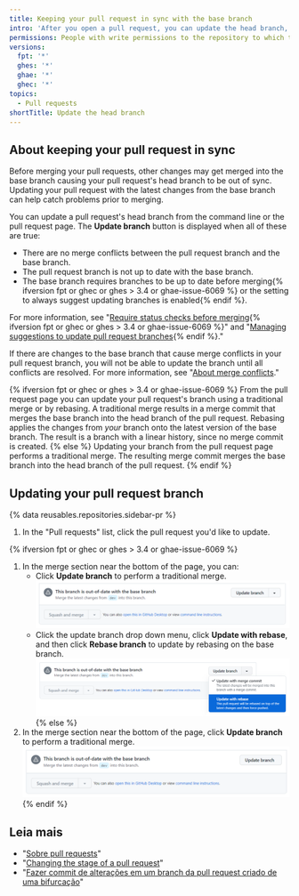 ```yaml
---
title: Keeping your pull request in sync with the base branch
intro: 'After you open a pull request, you can update the head branch, which contains your changes, with any changes that have been made in the base branch.'
permissions: People with write permissions to the repository to which the head branch of the pull request belongs can update the head branch with changes that have been made in the base branch.
versions:
  fpt: '*'
  ghes: '*'
  ghae: '*'
  ghec: '*'
topics:
  - Pull requests
shortTitle: Update the head branch
---
```


## About keeping your pull request in sync

Before merging your pull requests, other changes may get merged into the base branch causing your pull request's head branch to be out of sync. Updating your pull request with the latest changes from the base branch can help catch problems prior to merging.

You can update a pull request's head branch from the command line or the pull request page. The **Update branch** button is displayed when all of these are true:

* There are no merge conflicts between the pull request branch and the base branch.
* The pull request branch is not up to date with the base branch.
* The base branch requires branches to be up to date before merging{% ifversion fpt or ghec or ghes > 3.4 or ghae-issue-6069 %} or the setting to always suggest updating branches is enabled{% endif %}.

For more information, see "[Require status checks before merging](/repositories/configuring-branches-and-merges-in-your-repository/defining-the-mergeability-of-pull-requests/about-protected-branches){% ifversion fpt or ghec or ghes > 3.4 or ghae-issue-6069 %}" and "[Managing suggestions to update pull request branches](/repositories/configuring-branches-and-merges-in-your-repository/configuring-pull-request-merges/managing-suggestions-to-update-pull-request-branches){% endif %}."

If there are changes to the base branch that cause merge conflicts in your pull request branch, you will not be able to update the branch until all conflicts are resolved. For more information, see "[About merge conflicts](/pull-requests/collaborating-with-pull-requests/addressing-merge-conflicts/about-merge-conflicts)."

{% ifversion fpt or ghec or ghes > 3.4 or ghae-issue-6069 %}
From the pull request page you can update your pull request's branch using a traditional merge or by rebasing. A traditional merge results in a merge commit that merges the base branch into the head branch of the pull request. Rebasing applies the changes from _your_ branch onto the latest version of the base branch. The result is a branch with a linear history, since no merge commit is created.
{% else %}
Updating your branch from the pull request page performs a traditional merge. The resulting merge commit merges the base branch into the head branch of the pull request.
{% endif %}

## Updating your pull request branch

{% data reusables.repositories.sidebar-pr %}

1. In the "Pull requests" list, click the pull request you'd like to update.

{% ifversion fpt or ghec or ghes > 3.4 or ghae-issue-6069 %}
1. In the merge section near the bottom of the page, you can:
   - Click **Update branch** to perform a traditional merge. ![Button to update branch](/assets/images/help/pull_requests/pull-request-update-branch-with-dropdown.png)
   - Click the update branch drop down menu, click **Update with rebase**, and then click **Rebase branch** to update by rebasing on the base branch. ![Drop-down menu showing merge and rebase options](/assets/images/help/pull_requests/pull-request-update-branch-rebase-option.png)
{% else %}
1. In the merge section near the bottom of the page, click **Update branch** to perform a traditional merge. ![Button to update branch](/assets/images/help/pull_requests/pull-request-update-branch.png)
{% endif %}

## Leia mais

- "[Sobre pull requests](/pull-requests/collaborating-with-pull-requests/proposing-changes-to-your-work-with-pull-requests/about-pull-requests)"
- "[Changing the stage of a pull request](/pull-requests/collaborating-with-pull-requests/proposing-changes-to-your-work-with-pull-requests/changing-the-stage-of-a-pull-request)"
- "[Fazer commit de alterações em um branch da pull request criado de uma bifurcação](/pull-requests/collaborating-with-pull-requests/proposing-changes-to-your-work-with-pull-requests/committing-changes-to-a-pull-request-branch-created-from-a-fork)"
